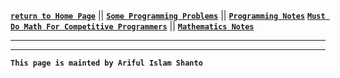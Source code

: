[**`return to Home Page`**](https://shanto-swe029.github.io) || [**`Some Programming Problems`**](https://shanto-swe029.github.io/programmingproblems) || [**`Programming Notes`**](https://shanto-swe029.github.io/programmingnotes)
[**`Must Do Math For Competitive Programmers`**](https://shanto-swe029.github.io/must-do-math-cp/home) || [**`Mathematics Notes`**](https://shanto-swe029.github.io/mathematicsnotes)

***




***

**`This page is mainted by Ariful Islam Shanto`**

